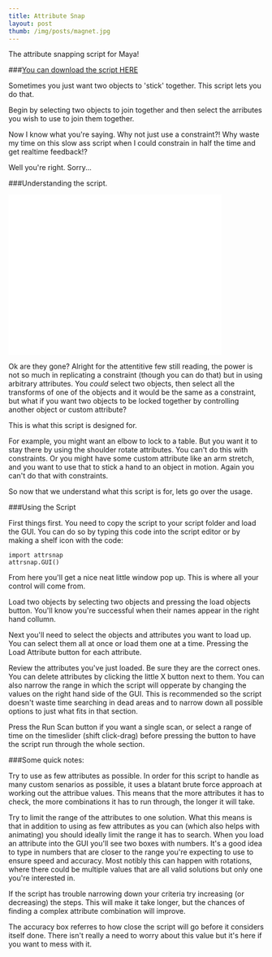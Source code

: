 ```yaml
---
title: Attribute Snap
layout: post
thumb: /img/posts/magnet.jpg
---
```

The attribute snapping script for Maya!<!-- more -->

###[You can download the script HERE](https://github.com/internetimagery/attrsnap/releases)

Sometimes you just want two objects to 'stick' together. This script lets you do that.

Begin by selecting two objects to join together and then select the arributes you wish to use to join them together.

Now I know what you're saying. Why not just use a constraint?! Why waste my time on this slow ass script when I could constrain in half the time and get realtime feedback!?

Well you're right. Sorry...

###Understanding the script.

<div class="js-video [vimeo, widescreen]"><iframe width="420" height="315" src="//www.youtube-nocookie.com/embed/9E86CirMOfc?rel=0" frameborder="0" allowfullscreen></iframe></div>

Ok are they gone? Alright for the attentitive few still reading, the power is not so much in replicating a constraint (though you can do that) but in using arbitrary attributes. You *could* select two objects, then select all the transforms of one of the objects and it would be the same as a constraint, but what if you want two objects to be locked together by controlling another object or custom attribute?

This is what this script is designed for.

For example, you might want an elbow to lock to a table. But you want it to stay there by using the shoulder rotate attributes. You can't do this with constraints. Or you might have some custom attribute like an arm stretch, and you want to use that to stick a hand to an object in motion. Again you can't do that with constraints.

So now that we understand what this script is for, lets go over the usage.

###Using the Script

First things first. You need to copy the script to your script folder and load the GUI. You can do so by typing this code into the script editor or by making a shelf icon with the code:

	import attrsnap
	attrsnap.GUI()

From here you'll get a nice neat little window pop up. This is where all your control will come from.

Load two objects by selecting two objects and pressing the load objects button. You'll know you're successful when their names appear in the right hand collumn.

Next you'll need to select the objects and attributes you want to load up. You can select them all at once or load them one at a time. Pressing the Load Attribute button for each attribute.

Review the attributes you've just loaded. Be sure they are the correct ones. You can delete attributes by clicking the little X button next to them. You can also narrow the range in which the script will opperate by changing the values on the right hand side of the GUI. This is recommended so the script doesn't waste time searching in dead areas and to narrow down all possible options to just what fits in that section.

Press the Run Scan button if you want a single scan, or select a range of time on the timeslider (shift click-drag) before pressing the button to have the script run through the whole section.

###Some quick notes:

Try to use as few attributes as possible. In order for this script to handle as many custom senarios as possible, it uses a blatant brute force approach at working out the attribue values. This means that the more attributes it has to check, the more combinations it has to run through, the longer it will take.

Try to limit the range of the attributes to one solution. What this means is that in addition to using as few attributes as you can (which also helps with animating) you should ideally limit the range it has to search. When you load an attribute into the GUI you'll see two boxes with numbers. It's a good idea to type in numbers that are closer to the range you're expecting to use to ensure speed and accuracy. Most notibly this can happen with rotations, where there could be multiple values that are all valid solutions but only one you're interested in.

If the script has trouble narrowing down your criteria try increasing (or decreasing) the steps. This will make it take longer, but the chances of finding a complex attribute combination will improve.

The accuracy box referres to how close the script will go before it considers itself done. There isn't really a need to worry about this value but it's here if you want to mess with it.